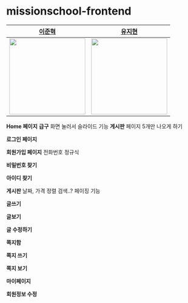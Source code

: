 # missionschool-frontend

|[이준혁](https://github.com/kimjh0069)|[유지현](https://github.com/uzihyun)|
|:---:|:---:|
|<img src="https://avatars.githubusercontent.com/u/91623756?v=4" width="200" />|<img src="https://avatars.githubusercontent.com/u/129147265?v=4" width="200">|

**Home 페이지**
**급구** 화면 눌러서 슬라이드 기능
**게시판** 페이지 5개만 나오게 하기


**로그인 페이지**


**회원가입 페이지**
전화번호 정규식


**비밀번호 찾기**


**아이디 찾기**


**게시판**
날짜, 가격 정렬
검색..?
페이징 기능


**글쓰기**


**글보기**


**글 수정하기**


**쪽지함**


**쪽지 쓰기**


**쪽지 보기**


**마이페이지**


**회원정보 수정**







